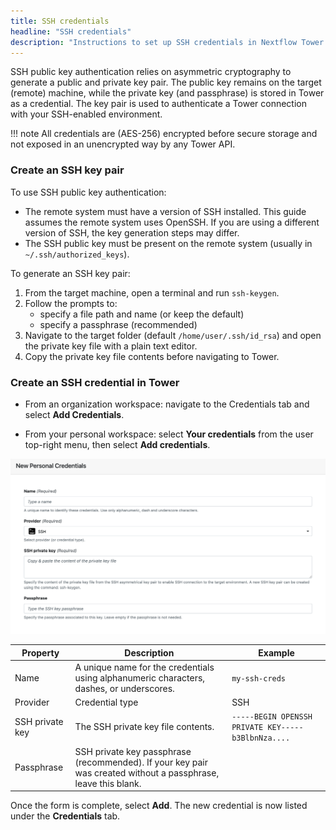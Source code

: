 ```yaml
---
title: SSH credentials
headline: "SSH credentials"
description: "Instructions to set up SSH credentials in Nextflow Tower."
---
```


SSH public key authentication relies on asymmetric cryptography to generate a public and private key pair. The public key remains on the target (remote) machine, while the private key (and passphrase) is stored in Tower as a credential. The key pair is used to authenticate a Tower connection with your SSH-enabled environment.

!!! note
    All credentials are (AES-256) encrypted before secure storage and not exposed in an unencrypted way by any Tower API.

### Create an SSH key pair

To use SSH public key authentication:

- The remote system must have a version of SSH installed. This guide assumes the remote system uses OpenSSH. If you are using a different version of SSH, the key generation steps may differ.
- The SSH public key must be present on the remote system (usually in `~/.ssh/authorized_keys`).

To generate an SSH key pair:

1. From the target machine, open a terminal and run `ssh-keygen`.
2. Follow the prompts to:
   - specify a file path and name (or keep the default)
   - specify a passphrase (recommended)
3. Navigate to the target folder (default `/home/user/.ssh/id_rsa`) and open the private key file with a plain text editor.
4. Copy the private key file contents before navigating to Tower.

### Create an SSH credential in Tower

- From an organization workspace: navigate to the Credentials tab and select **Add Credentials**.

- From your personal workspace: select **Your credentials** from the user top-right menu, then select **Add credentials**.

![](_images/ssh_credential.png)

| Property        | Description                                                                                                    | Example                                            |
| --------------- | -------------------------------------------------------------------------------------------------------------- | -------------------------------------------------- |
| Name            | A unique name for the credentials using alphanumeric characters, dashes, or underscores.                        | `my-ssh-creds`                                     |
| Provider        | Credential type                                                                                                | SSH                                                |
| SSH private key | The SSH private key file contents.                                                                             | `-----BEGIN OPENSSH PRIVATE KEY-----b3BlbnNza....` |
| Passphrase      | SSH private key passphrase (recommended). If your key pair was created without a passphrase, leave this blank. |                                                    |

Once the form is complete, select **Add**. The new credential is now listed under the **Credentials** tab.
